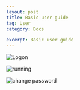 ```yaml
---
layout: post
title: Basic user guide
tag: User
category: Docs

excerpt: Basic user guide
---
```


![Logon](resources/img/logon.png)

![running](resources/img/running.png)

![change password](resources/img/changepass.png)

